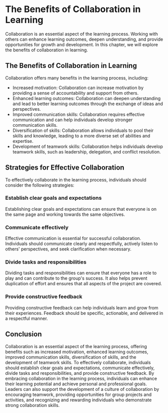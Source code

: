 The Benefits of Collaboration in Learning
===============================================================================

Collaboration is an essential aspect of the learning process. Working with others can enhance learning outcomes, deepen understanding, and provide opportunities for growth and development. In this chapter, we will explore the benefits of collaboration in learning.

The Benefits of Collaboration in Learning
-----------------------------------------

Collaboration offers many benefits in the learning process, including:

* Increased motivation: Collaboration can increase motivation by providing a sense of accountability and support from others.
* Enhanced learning outcomes: Collaboration can deepen understanding and lead to better learning outcomes through the exchange of ideas and perspectives.
* Improved communication skills: Collaboration requires effective communication and can help individuals develop stronger communication skills.
* Diversification of skills: Collaboration allows individuals to pool their skills and knowledge, leading to a more diverse set of abilities and expertise.
* Development of teamwork skills: Collaboration helps individuals develop teamwork skills, such as leadership, delegation, and conflict resolution.

Strategies for Effective Collaboration
--------------------------------------

To effectively collaborate in the learning process, individuals should consider the following strategies:

### Establish clear goals and expectations

Establishing clear goals and expectations can ensure that everyone is on the same page and working towards the same objectives.

### Communicate effectively

Effective communication is essential for successful collaboration. Individuals should communicate clearly and respectfully, actively listen to others' perspectives, and seek clarification when necessary.

### Divide tasks and responsibilities

Dividing tasks and responsibilities can ensure that everyone has a role to play and can contribute to the group's success. It also helps prevent duplication of effort and ensures that all aspects of the project are covered.

### Provide constructive feedback

Providing constructive feedback can help individuals learn and grow from their experiences. Feedback should be specific, actionable, and delivered in a respectful manner.

Conclusion
----------

Collaboration is an essential aspect of the learning process, offering benefits such as increased motivation, enhanced learning outcomes, improved communication skills, diversification of skills, and the development of teamwork skills. To effectively collaborate, individuals should establish clear goals and expectations, communicate effectively, divide tasks and responsibilities, and provide constructive feedback. By embracing collaboration in the learning process, individuals can enhance their learning potential and achieve personal and professional goals. Leaders can also support the development of a culture of collaboration by encouraging teamwork, providing opportunities for group projects and activities, and recognizing and rewarding individuals who demonstrate strong collaboration skills.
